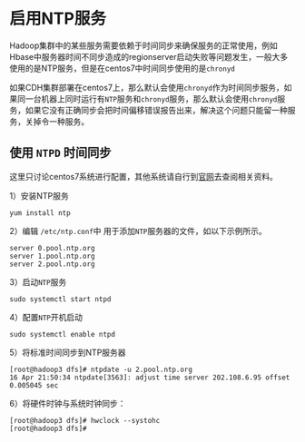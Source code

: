 # 启用NTP服务

Hadoop集群中的某些服务需要依赖于时间同步来确保服务的正常使用，例如Hbase中服务器时间不同步造成的regionserver启动失败等问题发生，一般大多使用的是NTP服务，但是在centos7中时间同步使用的是`chronyd`

如果CDH集群部署在centos7上，那么默认会使用`chronyd`作为时间同步服务，如果同一台机器上同时运行有`NTP`服务和`chronyd`服务，那么默认会使用`chronyd`服务，如果它没有正确同步会把时间偏移错误报告出来，解决这个问题只能留一种服务，关掉令一种服务。

## 使用 `NTPD` 时间同步

这里只讨论centos7系统进行配置，其他系统请自行到[官网](https://www.cloudera.com/documentation/enterprise/latest/topics/install_cdh_enable_ntp.html#install_cdh_enable_ntp)去查阅相关资料。

1）安装NTP服务

```shell
yum install ntp
```

2）编辑 `/etc/ntp.conf`中 用于添加`NTP`服务器的文件，如以下示例所示。

```shell
server 0.pool.ntp.org
server 1.pool.ntp.org
server 2.pool.ntp.org
```

3）启动`NTP`服务

```shell
sudo systemctl start ntpd
```

4）配置`NTP`开机启动

```shell
sudo systemctl enable ntpd
```

5）将标准时间同步到NTP服务器

```shell
[root@hadoop3 dfs]# ntpdate -u 2.pool.ntp.org
16 Apr 21:50:34 ntpdate[3563]: adjust time server 202.108.6.95 offset 0.005045 sec
```

6）将硬件时钟与系统时钟同步：

```shell
[root@hadoop3 dfs]# hwclock --systohc
[root@hadoop3 dfs]#
```

